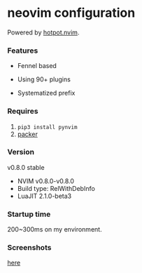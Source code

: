 # neovim configuration

Powered by [hotpot.nvim](https://github.com/rktjmp/hotpot.nvim).

### Features

- Fennel based

- Using 90+ plugins

- Systematized prefix

### Requires

1. ``pip3 install pynvim``
2. [packer](https://github.com/wbthomason/packer.nvim)

### Version

v0.8.0 stable
- NVIM v0.8.0-v0.8.0
- Build type: RelWithDebInfo
- LuaJIT 2.1.0-beta3

### Startup time

200~300ms on my environment.

### Screenshots

[here](https://github.com/Cassin01/nvim-conf/blob/master/gallery/gallery.md)
